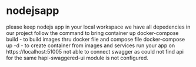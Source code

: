 # nodejsapp
please keep nodejs app in your local workspace
we have all depedencies in our project
follow the command to bring container  up
docker-compose build - to build images thru docker file and compose file
docker-compose up -d - to create container from images and services
run your app on  https://localhost:51005
not able to connect swagger as could not find api for the same
hapi-swaggered-ui module is not configured.
